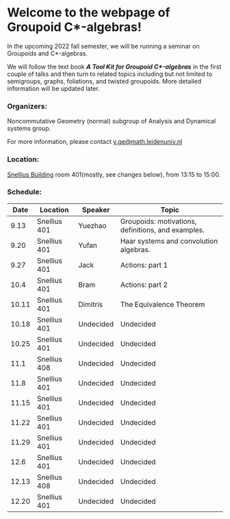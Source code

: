 # Welcome to the webpage of Groupoid C*-algebras!

In the upcoming 2022 fall semester, we will be running a seminar on Groupoids and C*-algebras. 

We will follow the text book ___A Tool Kit for Groupoid C*-algebras___ in the first couple of talks and then turn to related topics including but not limited to semigroups, graphs, foliations, and twisted groupoids. More detailed information will be updated later.

<!-- You can use the [editor on GitHub](https://github.com/Sherlock3711/Groupoid-C--algebras/edit/gh-pages/index.md) to maintain and preview the content for your website in Markdown files. -->

<!-- Whenever you commit to this repository, GitHub Pages will run [Jekyll](https://jekyllrb.com/) to rebuild the pages in your site, from the content in your Markdown files. -->

### Organizers: 
Noncommutative Geometry (normal) subgroup of Analysis and Dynamical systems group.

For more information, please contact y.ge@math.leidenuniv.nl

### Location:
[Snellius Building](https://www.universiteitleiden.nl/locaties/snellius#tab-1) room 401(mostly, see changes below), from 13:15 to 15:00.

### Schedule:

|  Date   | Location | Speaker  |  Topic |
|  ----  | ----  | ----  | ---- |
| 9.13  | Snellius 401| Yuezhao | Groupoids: motivations, definitions, and examples. |
| 9.20  | Snellius 401| Yufan |  Haar systems and convolution algebras. |
| 9.27  | Snellius 401| Jack | Actions: part 1 |
| 10.4  | Snellius 401| Bram | Actions: part 2 |
| 10.11 | Snellius 401| Dimitris| The Equivalence Theorem|
| 10.18 | Snellius 401| Undecided | Undecided |
| 10.25 | Snellius 401| Undecided | Undecided |
| 11.1 | Snellius 408| Undecided | Undecided |
| 11.8 | Snellius 401| Undecided | Undecided |
| 11.15 | Snellius 401| Undecided | Undecided |
| 11.22 | Snellius 401| Undecided | Undecided |
| 11.29 | Snellius 401| Undecided | Undecided |
| 12.6 | Snellius 401| Undecided | Undecided |
| 12.13 | Snellius 408| Undecided | Undecided |
| 12.20 | Snellius 401| Undecided | Undecided |
